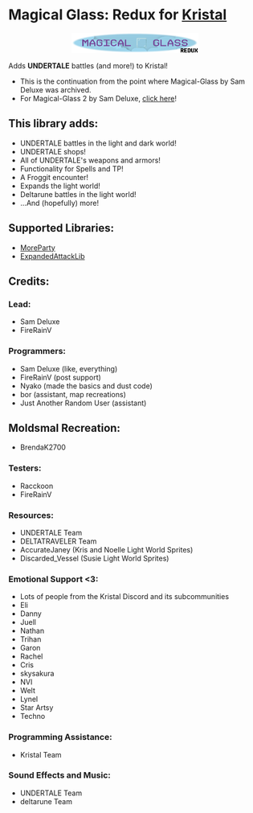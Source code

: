 # Magical Glass: Redux for [Kristal](https://github.com/KristalTeam/Kristal)

<p align="center" width="100%">
<img src="magicalglass.png" alt="Magical Glass" width="50%" />
</p>

Adds **UNDERTALE** battles (and more!) to Kristal!

* This is the continuation from the point where Magical-Glass by Sam Deluxe was archived.
* For Magical-Glass 2 by Sam Deluxe, [click here](https://github.com/Idunno1/magical-glass-2)!

## This library adds:
* UNDERTALE battles in the light and dark world!
* UNDERTALE shops!
* All of UNDERTALE's weapons and armors!
* Functionality for Spells and TP!
* A Froggit encounter!
* Expands the light world!
* Deltarune battles in the light world!
* ...And (hopefully) more!

## Supported Libraries:
* [MoreParty](https://gamebanana.com/mods/436685)
* [ExpandedAttackLib](https://github.com/FireRainV/ExpandedAttackLib)

## Credits:

### Lead:
* Sam Deluxe
* FireRainV

### Programmers:
* Sam Deluxe (like, everything)
* FireRainV (post support)
* Nyako (made the basics and dust code)
* bor (assistant, map recreations)
* Just Another Random User (assistant)
<!-- ## Contributors: -->
## Moldsmal Recreation:
* BrendaK2700

### Testers:
* Racckoon
* FireRainV

### Resources:
* UNDERTALE Team
* DELTATRAVELER Team
* AccurateJaney (Kris and Noelle Light World Sprites)
* Discarded_Vessel (Susie Light World Sprites)

### Emotional Support <3:
* Lots of people from the Kristal Discord and its subcommunities
* Eli
* Danny
* Juell
* Nathan
* Trihan
* Garon
* Rachel
* Cris
* skysakura
* NVI
* Welt
* Lynel
* Star Artsy
* Techno

### Programming Assistance:
* Kristal Team

### Sound Effects and Music:
* UNDERTALE Team
* deltarune Team

